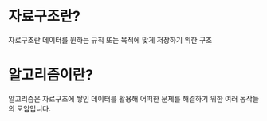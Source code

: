 자료구조란?
===========================
자료구조란 데이터를 원하는 규칙 또는 목적에 맞게 저장하기 위한 구조


알고리즘이란?
============================
알고리즘은 자료구조에 쌓인 데이터를 활용해 어떠한 문제를 해결하기 위한 여러 동작들의 모임입니다.
